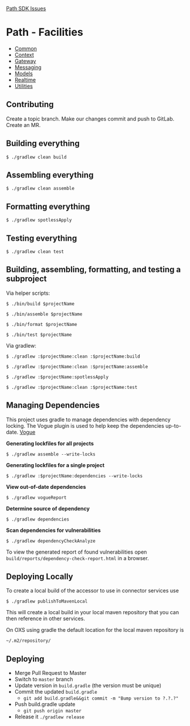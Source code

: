 [Path SDK Issues](https://gitlab.mx.com/groups/mx/money-experiences/path/path-issues/-/issues?scope=all&utf8=%E2%9C%93&state=opened&label_name[]=Path%20SDK)

# Path - Facilities

* [Common](common/README.md)
* [Context](context/README.md)
* [Gateway](gateway/README.md)
* [Messaging](messaging/README.md)
* [Models](models/README.md)
* [Realtime](realtime/README.md)
* [Utilities](utilities/README.md)

## Contributing
Create a topic branch. Make our changes commit and push to GitLab. Create an MR.

## Building everything

```shell
$ ./gradlew clean build
```

## Assembling everything

```shell
$ ./gradlew clean assemble
```

## Formatting everything

```shell
$ ./gradlew spotlessApply
```

## Testing everything

```shell
$ ./gradlew clean test
```

## Building, assembling, formatting, and testing a subproject

Via helper scripts:

```shell
$ ./bin/build $projectName
```

```shell
$ ./bin/assemble $projectName
```

```shell
$ ./bin/format $projectName
```

```shell
$ ./bin/test $projectName
```

Via gradlew:

```shell
$ ./gradlew :$projectName:clean :$projectName:build
```

```shell
$ ./gradlew :$projectName:clean :$projectName:assemble
```

```shell
$ ./gradlew :$projectName:spotlessApply
```

```shell
$ ./gradlew :$projectName:clean :$projectName:test
```

## Managing Dependencies

This project uses gradle to manage dependencies with dependency locking. The Vogue plugin is used to help keep the dependencies up-to-date. [Vogue](https://gitlab.mx.com/path/vogue)

**Generating lockfiles for all projects**

```shell
$ ./gradlew assemble --write-locks
```

**Generating lockfiles for a single project**

```shell
$ ./gradlew :$projectName:dependencies --write-locks
```

**View out-of-date dependencies**

```shell
$ ./gradlew vogueReport
```

**Determine source of dependency**

```shell
$ ./gradlew dependencies
```

**Scan dependencies for vulnerabilities**

```shell
$ ./gradlew dependencyCheckAnalyze
```
To view the generated report of found vulnerabilities open `build/reports/dependency-check-report.html` in a browser.

## Deploying Locally

To create a local build of the accessor to use in connector services use

```shell
$ ./gradlew publishToMavenLocal
```
This will create a local build in your local maven repository that you can
then reference in other services.

On OXS using gradle the default location for the local maven repository is
```shell
~/.m2/repository/
```

## Deploying

* Merge Pull Request to Master
* Switch to `master` branch
* Update version in `build.gradle` (the version must be unique)
* Commit the updated `build.gradle`
    * `git add build.gradle&&git commit -m "Bump version to ?.?.?"`
* Push build.gradle update
    * `git push origin master`
* Release it `./gradlew release`
